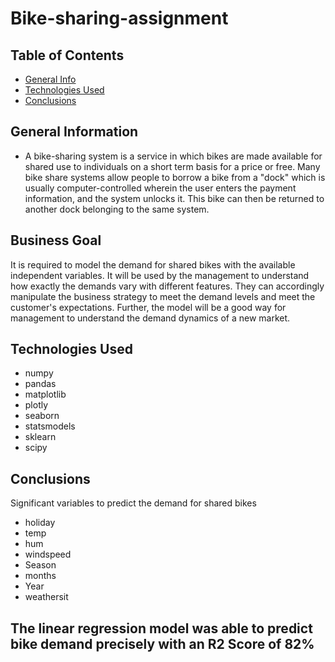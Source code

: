 # Bike-sharing-assignment

## Table of Contents
* [General Info](#general-information)
* [Technologies Used](#technologies-used)
* [Conclusions](#conclusions)


## General Information
- A bike-sharing system is a service in which bikes are made available for shared use to individuals on a short term basis for a price or free. Many bike share systems allow people to borrow a bike from a "dock" which is usually computer-controlled wherein the user enters the payment information, and the system unlocks it. This bike can then be returned to another dock belonging to the same system.

## Business Goal

It is required to model the demand for shared bikes with the available independent variables. It will be used by the management to understand how exactly the demands vary with different features. They can accordingly manipulate the business strategy to meet the demand levels and meet the customer's expectations. Further, the model will be a good way for management to understand the demand dynamics of a new market.

 

## Technologies Used
* numpy 
* pandas 
* matplotlib
* plotly 
* seaborn 
* statsmodels 
* sklearn 
* scipy 


## Conclusions

Significant variables to predict the demand for shared bikes

* holiday
* temp
* hum
* windspeed
* Season
* months
* Year
* weathersit

## The linear regression model was able to predict bike demand precisely with an R2 Score of 82%
